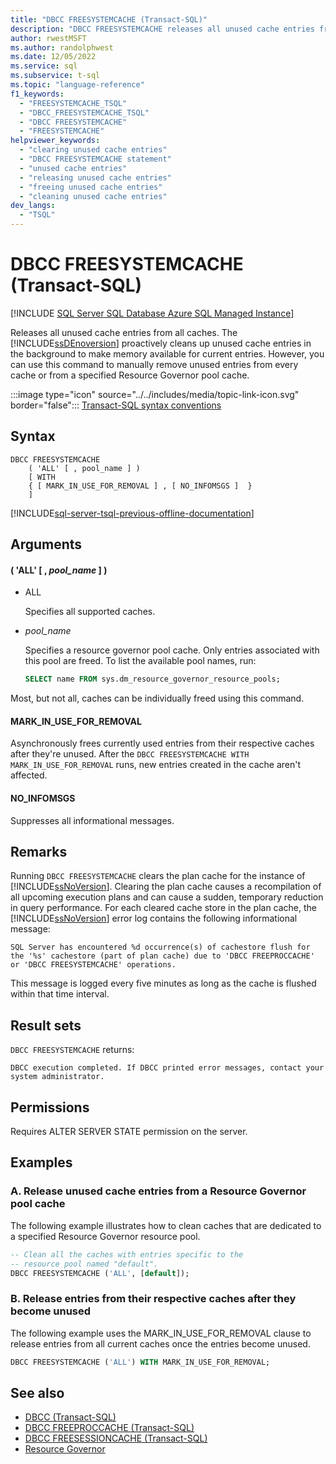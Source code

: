 ```yaml
---
title: "DBCC FREESYSTEMCACHE (Transact-SQL)"
description: "DBCC FREESYSTEMCACHE releases all unused cache entries from all caches."
author: rwestMSFT
ms.author: randolphwest
ms.date: 12/05/2022
ms.service: sql
ms.subservice: t-sql
ms.topic: "language-reference"
f1_keywords:
  - "FREESYSTEMCACHE_TSQL"
  - "DBCC_FREESYSTEMCACHE_TSQL"
  - "DBCC FREESYSTEMCACHE"
  - "FREESYSTEMCACHE"
helpviewer_keywords:
  - "clearing unused cache entries"
  - "DBCC FREESYSTEMCACHE statement"
  - "unused cache entries"
  - "releasing unused cache entries"
  - "freeing unused cache entries"
  - "cleaning unused cache entries"
dev_langs:
  - "TSQL"
---
```

# DBCC FREESYSTEMCACHE (Transact-SQL)

[!INCLUDE [SQL Server SQL Database Azure SQL Managed Instance](../../includes/applies-to-version/sql-asdb-asdbmi.md)]

Releases all unused cache entries from all caches. The [!INCLUDE[ssDEnoversion](../../includes/ssdenoversion-md.md)] proactively cleans up unused cache entries in the background to make memory available for current entries. However, you can use this command to manually remove unused entries from every cache or from a specified Resource Governor pool cache.

:::image type="icon" source="../../includes/media/topic-link-icon.svg" border="false"::: [Transact-SQL syntax conventions](../../t-sql/language-elements/transact-sql-syntax-conventions-transact-sql.md)

## Syntax

```syntaxsql
DBCC FREESYSTEMCACHE
    ( 'ALL' [ , pool_name ] )
    [ WITH
    { [ MARK_IN_USE_FOR_REMOVAL ] , [ NO_INFOMSGS ]  }
    ]
```

[!INCLUDE[sql-server-tsql-previous-offline-documentation](../../includes/sql-server-tsql-previous-offline-documentation.md)]

## Arguments

#### ( 'ALL' [ , *pool_name* ] )

- ALL

  Specifies all supported caches.

- *pool_name*

  Specifies a resource governor pool cache. Only entries associated with this pool are freed. To list the available pool names, run:

  ```sql
  SELECT name FROM sys.dm_resource_governor_resource_pools;
  ```

Most, but not all, caches can be individually freed using this command.

#### MARK_IN_USE_FOR_REMOVAL

Asynchronously frees currently used entries from their respective caches after they're unused. After the `DBCC FREESYSTEMCACHE WITH MARK_IN_USE_FOR_REMOVAL` runs, new entries created in the cache aren't affected.

#### NO_INFOMSGS

Suppresses all informational messages.

## Remarks

Running `DBCC FREESYSTEMCACHE` clears the plan cache for the instance of [!INCLUDE[ssNoVersion](../../includes/ssnoversion-md.md)]. Clearing the plan cache causes a recompilation of all upcoming execution plans and can cause a sudden, temporary reduction in query performance. For each cleared cache store in the plan cache, the [!INCLUDE[ssNoVersion](../../includes/ssnoversion-md.md)] error log contains the following informational message:

```output
SQL Server has encountered %d occurrence(s) of cachestore flush for the '%s' cachestore (part of plan cache) due to 'DBCC FREEPROCCACHE' or 'DBCC FREESYSTEMCACHE' operations.
```

 This message is logged every five minutes as long as the cache is flushed within that time interval.

## Result sets

`DBCC FREESYSTEMCACHE` returns:

```output
DBCC execution completed. If DBCC printed error messages, contact your system administrator.
```

## Permissions

Requires ALTER SERVER STATE permission on the server.

## Examples

### A. Release unused cache entries from a Resource Governor pool cache

The following example illustrates how to clean caches that are dedicated to a specified Resource Governor resource pool.

```sql
-- Clean all the caches with entries specific to the
-- resource pool named "default".
DBCC FREESYSTEMCACHE ('ALL', [default]);
```

### B. Release entries from their respective caches after they become unused

The following example uses the MARK_IN_USE_FOR_REMOVAL clause to release entries from all current caches once the entries become unused.

```sql
DBCC FREESYSTEMCACHE ('ALL') WITH MARK_IN_USE_FOR_REMOVAL;
```

## See also

- [DBCC (Transact-SQL)](../../t-sql/database-console-commands/dbcc-transact-sql.md)
- [DBCC FREEPROCCACHE (Transact-SQL)](../../t-sql/database-console-commands/dbcc-freeproccache-transact-sql.md)
- [DBCC FREESESSIONCACHE (Transact-SQL)](../../t-sql/database-console-commands/dbcc-freesessioncache-transact-sql.md)
- [Resource Governor](../../relational-databases/resource-governor/resource-governor.md)
